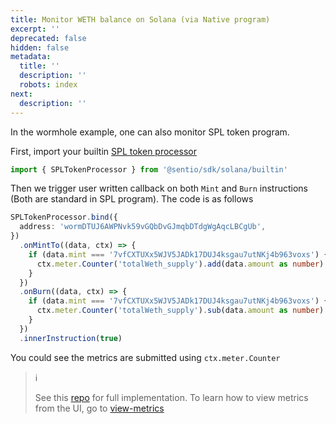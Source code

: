 ```yaml
---
title: Monitor WETH balance on Solana (via Native program)
excerpt: ''
deprecated: false
hidden: false
metadata:
  title: ''
  description: ''
  robots: index
next:
  description: ''
---
```

In the wormhole example, one can also monitor SPL token program.

First, import your builtin [SPL token processor](https://sentioxyz.github.io/sentio-sdk/classes/builtin.solana.SPLTokenProcessor.html)

```typescript
import { SPLTokenProcessor } from '@sentio/sdk/solana/builtin'
```

Then we trigger user written callback on both `Mint` and `Burn` instructions (Both are standard in SPL program). The code is as follows

```typescript
SPLTokenProcessor.bind({
  address: 'wormDTUJ6AWPNvk59vGQbDvGJmqbDTdgWgAqcLBCgUb',
})
  .onMintTo((data, ctx) => {
    if (data.mint === '7vfCXTUXx5WJV5JADk17DUJ4ksgau7utNKj4b963voxs') {
      ctx.meter.Counter('totalWeth_supply').add(data.amount as number)
    }
  })
  .onBurn((data, ctx) => {
    if (data.mint === '7vfCXTUXx5WJV5JADk17DUJ4ksgau7utNKj4b963voxs') {
      ctx.meter.Counter('totalWeth_supply').sub(data.amount as number)
    }
  })
  .innerInstruction(true)
```

You could see the metrics are submitted using `ctx.meter.Counter`

> ℹ️
>
> See this [repo](https://github.com/sentioxyz/sentio-sdk/tree/main/examples/wormhole) for full implementation. To learn how to view metrics from the UI, go to [view-metrics](view-metrics "mention")